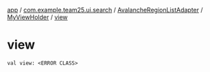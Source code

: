 [app](../../../index.md) / [com.example.team25.ui.search](../../index.md) / [AvalancheRegionListAdapter](../index.md) / [MyViewHolder](index.md) / [view](./view.md)

# view

`val view: <ERROR CLASS>`